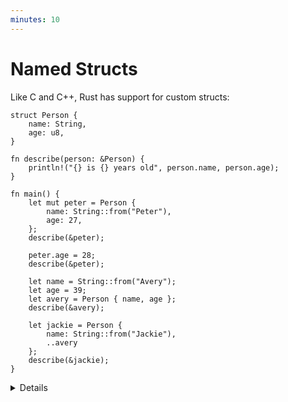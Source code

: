 ```yaml
---
minutes: 10
---
```


# Named Structs

Like C and C++, Rust has support for custom structs:

```rust,editable
struct Person {
    name: String,
    age: u8,
}

fn describe(person: &Person) {
    println!("{} is {} years old", person.name, person.age);
}

fn main() {
    let mut peter = Person {
        name: String::from("Peter"),
        age: 27,
    };
    describe(&peter);

    peter.age = 28;
    describe(&peter);

    let name = String::from("Avery");
    let age = 39;
    let avery = Person { name, age };
    describe(&avery);

    let jackie = Person {
        name: String::from("Jackie"),
        ..avery
    };
    describe(&jackie);
}
```

<details>

Key Points:

* Structs work like in C or C++.
  * Like in C++, and unlike in C, no typedef is needed to define a type.
  * Unlike in C++, there is no inheritance between structs.
* This may be a good time to let people know there are different types of structs.
  * Zero-sized structs (e.g. `struct Foo;`) might be used when implementing a trait on some type but don’t have any data that you want to store in the value itself.
  * The next slide will introduce Tuple structs, used when the field names are not important.
* If you already have variables with the right names, then you can create the
struct using a shorthand.
* The syntax `..peter` allows us to copy the majority of the fields from the old struct without having to explicitly type it all out. It must always be the last element.

</details>

